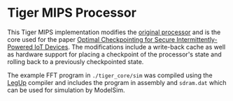 # Tiger MIPS Processor

This Tiger MIPS implementation modifies the [original processor](https://www.cl.cam.ac.uk/teaching/0910/ECAD+Arch/mips.html) and is the core used for the paper [Optimal Checkpointing for Secure Intermittently-Powered IoT Devices](http://ieeexplore.ieee.org/document/8203802/). The modifications include a write-back cache as well as hardware support for placing a checkpoint of the processor's state and rolling back to a previously checkpointed state. 

The example FFT program in `./tiger_core/sim` was compiled using the [LegUp](http://legup.eecg.utoronto.ca/) compiler and includes the program in assembly and `sdram.dat` which can be used for simulation by ModelSim.
